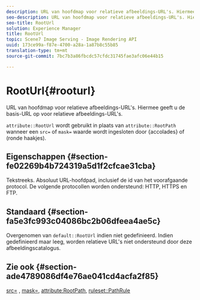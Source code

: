 ```yaml
---
description: URL van hoofdmap voor relatieve afbeeldings-URL's. Hiermee geeft u de basis-URL op voor relatieve afbeeldings-URL's.
seo-description: URL van hoofdmap voor relatieve afbeeldings-URL's. Hiermee geeft u de basis-URL op voor relatieve afbeeldings-URL's.
seo-title: RootUrl
solution: Experience Manager
title: RootUrl
topic: Scene7 Image Serving - Image Rendering API
uuid: 173ce99a-f87e-4700-a28a-1a87b8c55b85
translation-type: tm+mt
source-git-commit: 7bc7b3a86fbcdc57cfdc31745fae3afc06e44b15

---
```



# RootUrl{#rooturl}

URL van hoofdmap voor relatieve afbeeldings-URL&#39;s. Hiermee geeft u de basis-URL op voor relatieve afbeeldings-URL&#39;s.

`attribute::RootUrl` wordt gebruikt in plaats van `attribute::RootPath` wanneer een `src=` of `mask=` waarde wordt ingesloten door {accolades} of (ronde haakjes).

## Eigenschappen {#section-fe02269b4b724319a5d1f2cfcae31cba}

Tekstreeks. Absoluut URL-hoofdpad, inclusief de id van het voorafgaande protocol. De volgende protocollen worden ondersteund: HTTP, HTTPS en FTP.

## Standaard {#section-fa5e3fc993c04086bc2b06dfeea4ae5c}

Overgenomen van `default::RootUrl` indien niet gedefinieerd. Indien gedefinieerd maar leeg, worden relatieve URL&#39;s niet ondersteund door deze afbeeldingscatalogus.

## Zie ook {#section-ade4789086df4e76ae041cd4acfa2f85}

[src=](../../../../../is-api/http-ref/image-serving-api-ref/c-http-protocol-reference/c-command-reference/r-src.md#reference-f6506637778c4c69bf106a7924a91ab1) , [mask=](../../../../../is-api/http-ref/image-serving-api-ref/c-http-protocol-reference/c-command-reference/r-mask.md#reference-922254e027404fb890b850e2723ee06e), [attribute:RootPath](../../../../../is-api/image-catalog/image-serving-api-ref/c-image-catalog-reference/c-attributes-reference/r-rootpath.md#reference-17d57e5967be403b8408fa7214017494), [ruleset::PathRule](../../../../../is-api/image-catalog/image-serving-api-ref/c-image-catalog-reference/c-rule-set-reference/c-rule-set-reference.md#concept-3e5058cf3507470b82cac638df23ea8e)
